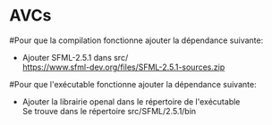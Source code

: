 # AVCs

#Pour que la compilation fonctionne ajouter la dépendance suivante:  
- Ajouter SFML-2.5.1 dans src/  
	https://www.sfml-dev.org/files/SFML-2.5.1-sources.zip  

#Pour que l'exécutable fonctionne ajouter la dépendance suivante:  
- Ajouter la librairie openal dans le répertoire de l'exécutable  
	Se trouve dans le répertoire src/SFML/2.5.1/bin  
